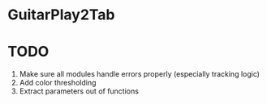 # GuitarPlay2Tab

# TODO
1. Make sure all modules handle errors properly (especially tracking logic)
2. Add color thresholding
3. Extract parameters out of functions